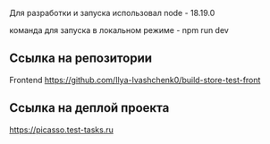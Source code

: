 Для разработки и запуска использовал node - 18.19.0

команда для запуска в локальном режиме - npm run dev

## Ссылка на репозитории

Frontend https://github.com/Ilya-Ivashchenk0/build-store-test-front


## Ссылка на деплой проекта

https://picasso.test-tasks.ru
